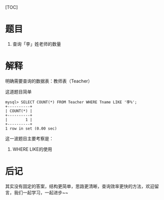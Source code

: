 [TOC]

# 题目
1. 查询「李」姓老师的数量 



# 解释

明确需要查询的数据表：教师表（Teacher）

这道题目简单

```mysql
mysql> SELECT COUNT(*) FROM Teacher WHERE Tname LIKE '李%';
+----------+
| COUNT(*) |
+----------+
|        1 |
+----------+
1 row in set (0.00 sec)
```



这一波题目主要考察是：

1. WHERE LIKE的使用



# 后记

其实没有固定的答案，结构更简单，思路更清晰，查询效率更快的方法，欢迎留言，我们一起学习，一起进步~~